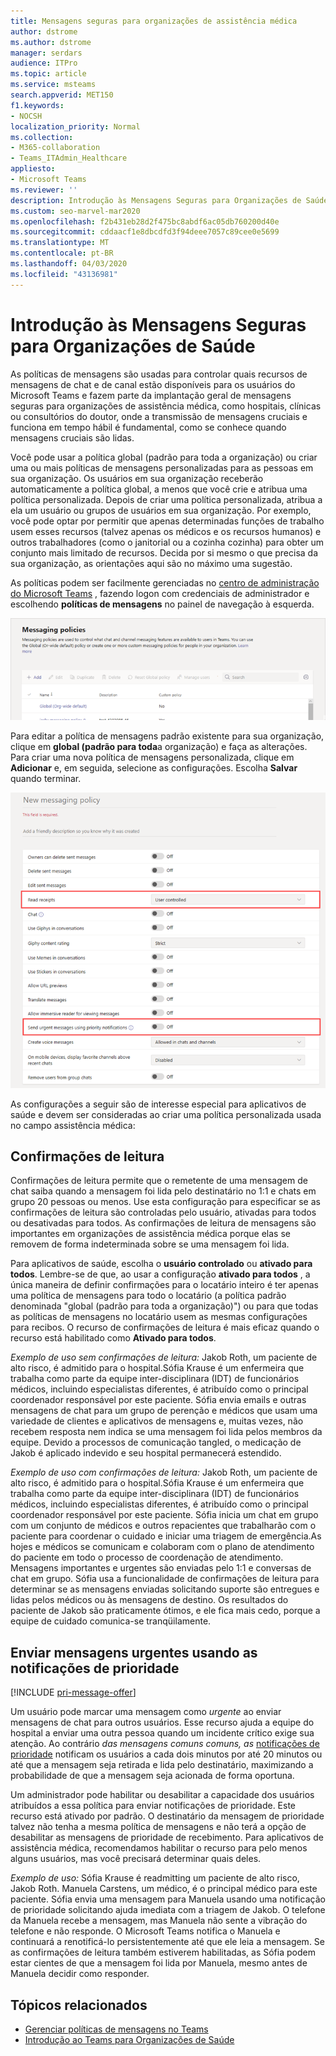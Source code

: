 ```yaml
---
title: Mensagens seguras para organizações de assistência médica
author: dstrome
ms.author: dstrome
manager: serdars
audience: ITPro
ms.topic: article
ms.service: msteams
search.appverid: MET150
f1.keywords:
- NOCSH
localization_priority: Normal
ms.collection:
- M365-collaboration
- Teams_ITAdmin_Healthcare
appliesto:
- Microsoft Teams
ms.reviewer: ''
description: Introdução às Mensagens Seguras para Organizações de Saúde
ms.custom: seo-marvel-mar2020
ms.openlocfilehash: f2b431eb28d2f475bc8abdf6ac05db760200d40e
ms.sourcegitcommit: cddaacf1e8dbcdfd3f94deee7057c89cee0e5699
ms.translationtype: MT
ms.contentlocale: pt-BR
ms.lasthandoff: 04/03/2020
ms.locfileid: "43136981"
---
```

# <a name="get-started-with-secure-messaging-for-healthcare-organizations"></a>Introdução às Mensagens Seguras para Organizações de Saúde

As políticas de mensagens são usadas para controlar quais recursos de mensagens de chat e de canal estão disponíveis para os usuários do Microsoft Teams e fazem parte da implantação geral de mensagens seguras para organizações de assistência médica, como hospitais, clínicas ou consultórios do doutor, onde a transmissão de mensagens cruciais e funciona em tempo hábil é fundamental, como se conhece quando mensagens cruciais são lidas.

Você pode usar a política global (padrão para toda a organização) ou criar uma ou mais políticas de mensagens personalizadas para as pessoas em sua organização. Os usuários em sua organização receberão automaticamente a política global, a menos que você crie e atribua uma política personalizada. Depois de criar uma política personalizada, atribua a ela um usuário ou grupos de usuários em sua organização. Por exemplo, você pode optar por permitir que apenas determinadas funções de trabalho usem esses recursos (talvez apenas os médicos e os recursos humanos) e outros trabalhadores (como o janitorial ou a cozinha cozinha) para obter um conjunto mais limitado de recursos. Decida por si mesmo o que precisa da sua organização, as orientações aqui são no máximo uma sugestão.

As políticas podem ser facilmente gerenciadas no [centro de administração do Microsoft Teams](https://admin.teams.microsoft.com) , fazendo logon com credenciais de administrador e escolhendo **políticas de mensagens** no painel de navegação à esquerda.

 ![Captura de tela da página de políticas de mensagens](../../media/hc-messaging-policy-admin-center.png)

Para editar a política de mensagens padrão existente para sua organização, clique em **global (padrão para toda**a organização) e faça as alterações. Para criar uma nova política de mensagens personalizada, clique em **Adicionar** e, em seguida, selecione as configurações. Escolha **Salvar** quando terminar.

![Captura de tela das configurações de política de mensagens](../../media/hc-messaging-policy.png)

As configurações a seguir são de interesse especial para aplicativos de saúde e devem ser consideradas ao criar uma política personalizada usada no campo assistência médica:

## <a name="read-receipts"></a>Confirmações de leitura

Confirmações de leitura permite que o remetente de uma mensagem de chat saiba quando a mensagem foi lida pelo destinatário no 1:1 e chats em grupo 20 pessoas ou menos. Use esta configuração para especificar se as confirmações de leitura são controladas pelo usuário, ativadas para todos ou desativadas para todos. As confirmações de leitura de mensagens são importantes em organizações de assistência médica porque elas se removem de forma indeterminada sobre se uma mensagem foi lida.

Para aplicativos de saúde, escolha o **usuário controlado** ou **ativado para todos**. Lembre-se de que, ao usar a configuração **ativado para todos** , a única maneira de definir confirmações para o locatário inteiro é ter apenas uma política de mensagens para todo o locatário (a política padrão denominada "global (padrão para toda a organização)") ou para que todas as políticas de mensagens no locatário usem as mesmas configurações para recibos. O recurso de confirmações de leitura é mais eficaz quando o recurso está habilitado como **Ativado para todos**.

*Exemplo de uso sem confirmações de leitura:* Jakob Roth, um paciente de alto risco, é admitido para o hospital.Sófia Krause é um enfermeira que trabalha como parte da equipe inter-disciplinara (IDT) de funcionários médicos, incluindo especialistas diferentes, é atribuído como o principal coordenador responsável por este paciente.  Sófia envia emails e outras mensagens de chat para um grupo de perenção e médicos que usam uma variedade de clientes e aplicativos de mensagens e, muitas vezes, não recebem resposta nem indica se uma mensagem foi lida pelos membros da equipe. Devido a processos de comunicação tangled, o medicação de Jakob é aplicado indevido e seu hospital permanecerá estendido.

*Exemplo de uso com confirmações de leitura:* Jakob Roth, um paciente de alto risco, é admitido para o hospital.Sófia Krause é um enfermeira que trabalha como parte da equipe inter-disciplinara (IDT) de funcionários médicos, incluindo especialistas diferentes, é atribuído como o principal coordenador responsável por este paciente.  Sófia inicia um chat em grupo com um conjunto de médicos e outros repacientes que trabalharão com o paciente para coordenar o cuidado e iniciar uma triagem de emergência.As hojes e médicos se comunicam e colaboram com o plano de atendimento do paciente em todo o processo de coordenação de atendimento.  Mensagens importantes e urgentes são enviadas pelo 1:1 e conversas de chat em grupo. Sófia usa a funcionalidade de confirmações de leitura para determinar se as mensagens enviadas solicitando suporte são entregues e lidas pelos médicos ou às mensagens de destino. Os resultados do paciente de Jakob são praticamente ótimos, e ele fica mais cedo, porque a equipe de cuidado comunica-se tranqüilamente.

## <a name="send-urgent-messages-using-priority-notifications"></a>Enviar mensagens urgentes usando as notificações de prioridade

[!INCLUDE [pri-message-offer](../../includes/pri-message-offer.md)]

Um usuário pode marcar uma mensagem como *urgente* ao enviar mensagens de chat para outros usuários. Esse recurso ajuda a equipe do hospital a enviar uma outra pessoa quando um incidente crítico exige sua atenção. Ao contrário *das mensagens comuns comuns, as* [notificações de prioridade](https://support.microsoft.com/article/mark-a-message-as-important-or-urgent-in-teams-ea99d5b6-1317-4550-8d75-86ff14cd4462) notificam os usuários a cada dois minutos por até 20 minutos ou até que a mensagem seja retirada e lida pelo destinatário, maximizando a probabilidade de que a mensagem seja acionada de forma oportuna.

Um administrador pode habilitar ou desabilitar a capacidade dos usuários atribuídos a essa política para enviar notificações de prioridade. Este recurso está ativado por padrão. O destinatário da mensagem de prioridade talvez não tenha a mesma política de mensagens e não terá a opção de desabilitar as mensagens de prioridade de recebimento. Para aplicativos de assistência médica, recomendamos habilitar o recurso para pelo menos alguns usuários, mas você precisará determinar quais deles.

*Exemplo de uso:* Sófia Krause é readmitting um paciente de alto risco, Jakob Roth. Manuela Carstens, um médico, é o principal médico para este paciente.  Sófia envia uma mensagem para Manuela usando uma notificação de prioridade solicitando ajuda imediata com a triagem de Jakob.  O telefone da Manuela recebe a mensagem, mas Manuela não sente a vibração do telefone e não responde. O Microsoft Teams notifica o Manuela e continuará a renotificá-lo persistentemente até que ele leia a mensagem. Se as confirmações de leitura também estiverem habilitadas, as Sófia podem estar cientes de que a mensagem foi lida por Manuela, mesmo antes de Manuela decidir como responder.

## <a name="related-topics"></a>Tópicos relacionados

- [Gerenciar políticas de mensagens no Teams](../../messaging-policies-in-teams.md)
- [Introdução ao Teams para Organizações de Saúde](teams-in-hc.md)
